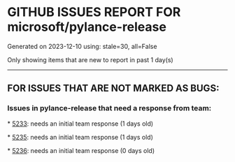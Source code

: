 
# GITHUB ISSUES REPORT FOR microsoft/pylance-release


Generated on 2023-12-10 using: stale=30, all=False


Only showing items that are new to report in past 1 day(s)


---

## FOR ISSUES THAT ARE NOT MARKED AS BUGS:


### Issues in pylance-release that need a response from team:


\* [5233](https://github.com/microsoft/pylance-release/issues/5233 "Starting server failed"): needs an initial team response (1 days old)

\* [5235](https://github.com/microsoft/pylance-release/issues/5235 "Output error messages are garbled in Japanese-locale Windows"): needs an initial team response (1 days old)

\* [5236](https://github.com/microsoft/pylance-release/issues/5236 "Out of memory while analyzing Terraform CDK Imports"): needs an initial team response (0 days old)
